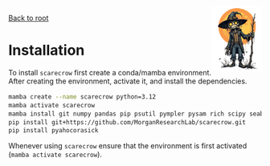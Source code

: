 <img style="float:right;width:100px;" src="../img/scarecrow.png" alt="scarecrow"/>

[Back to root](root.md)

# Installation

To install `scarecrow` first create a conda/mamba environment. After creating the environment, activate it, and install the dependencies.

```bash
mamba create --name scarecrow python=3.12
mamba activate scarecrow
mamba install git numpy pandas pip psutil pympler pysam rich scipy seaborn
pip install git+https://github.com/MorganResearchLab/scarecrow.git
pip install pyahocorasick 
```

Whenever using `scarecrow` ensure that the environment is first activated (`mamba activate scarecrow`).